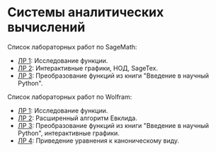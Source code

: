 # Системы аналитических вычислений
Список лабораторных работ по SageMath:
* [ЛР 1](SageMath/SageMath%20ЛР1.ipynb): Исследование функции.
* [ЛР 2](SageMath/lab_2): Интерактивные графики, НОД, SageTex.
* [ЛР 3](SageMath/SageMath%20ЛР3.ipynb): Преобразование функций из книги "Введение в научный Python".

Список лабораторных работ по Wolfram:
* [ЛР 1](Wolfram/Wolfram%20ЛР1.ipynb): Исследование функции.
* [ЛР 2](Wolfram/Wolfram%20ЛР2.ipynb): Расширенный алгоритм Евклида.
* [ЛР 3](Wolfram/Wolfram%20ЛР3.ipynb): Преобразование функций из книги "Введение в научный Python", интерактивные графики.
* [ЛР 4](Wolfram/Wolfram%20ЛР4.ipynb): Приведение уравнения к каноническому виду.
